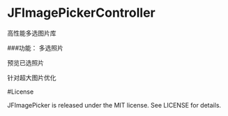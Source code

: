 # JFImagePickerController
高性能多选图片库

###功能：
多选照片

预览已选照片

针对超大图片优化

#License

JFImagePicker is released under the MIT license. See LICENSE for details.
